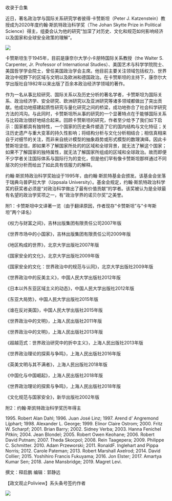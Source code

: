 

收录于合集

近日，著名政治学与国际关系研究学者彼得·卡赞斯坦（Peter J. Katzenstein）教授成为2020年度约翰·斯凯特政治科学奖（The Johan
Skytte Prize in Political
Science）得主，组委会认为他的研究“加深了对历史、文化和规范如何影响经济以及国家和全球安全政策的理解”。

  

![](/images/305/2.png)

  

  
  

  

卡赞斯坦生于1945年，目前是康奈尔大学小卡朋特国际关系教授（the Walter S. Carpenter, Jr. Professor of
International
Studies）、美国艺术与科学学院院士、美国哲学学会院士，曾任美国政治学会主席。他目前主要关注领域包括权力、世界政治中视野下的区域与文明以及欧洲和德国政治。在卡赞斯坦的主持下，康奈尔大学出版社自1982年以来出版了百余本政治经济学领域的著作。

  

作为一名从事比较研究、国际关系以及历史分析的著名学者，卡赞斯坦为国际关系、政治经济学、安全研究、欧洲研究以及亚洲研究等诸多领域都做出了突出贡献。他成功地搭建起质性研究与量化研究之间的桥梁，成功地弥合了社会科学研究方法的鸿沟。与此同时，卡赞斯坦所从事的研究的一个显著特点在于能够国际关系与比较政治很好地结合起来。回顾卡赞斯坦的研究，作者至少给予了我们如下启示：国家都具有独特性，一个国家的历史条件塑造了它的国内结构与文化特征；关注历史遗产与重大变革的持久性影响；将结构分析与文化分析相结合；相信真相来自于对细节的关注，而非来自统计模型的抽象趋势或形式模型的数理演绎。因此卡赞斯坦坚信，即如果不了解国家所处的的区域和全球背景，就无法了解这个国家；如果不了解国家的独特属性，就无法了解国家所组成的区域和全球政治。故而即便不少学者关注国际体系与国际行为的变化，但是他们罕有像卡赞斯坦那样通过不同层次的分析而给出了如此具有信服力的解释。

  

约翰·斯凯特政治科学奖始设于1995年，由约翰·斯凯特基金会颁发。该基金会坐落于瑞典乌普萨拉大学（Uppsala
University）。基金会规定，约翰·斯凯特政治科学奖的获奖者必须是“对政治科学做出了最有价值贡献”的学者。该奖被认为是全球最有名望的政治学奖项之一，有“政治学界的诺贝尔奖”之美誉。

  

  
  

  

附1：卡赞斯坦中文译著一览（由于翻译原因，作者现存“卡赞斯坦”与“卡岑斯坦”两个译名）  

《权力与财富之间》，吉林出版集团有限责任公司2007年版  

《世界市场中的小国家》，吉林出版集团有限责任公司2009年版

《地区构成的世界》，北京大学出版社2007年版

《国家安全的文化》，北京大学出版社2009年版

《国家安全的文化：世界政治中的规范与认同》，北京大学出版社2009年版

《世界政治中的反美主义》，中国人民大学出版社2012年版

《日本以外东亚区域主义的动态》，中国人民大学出版社2012年版

《东亚大局势》，中国人民大学出版社2015年版

《谁在反对美国》，中国人民大学出版社2015年版

《世界政治中的文明》，上海人民出版社2011年版

《世界政治中的文明》，上海人民出版社2013年版

《超越范式：世界政治研究中的折中主义》，上海人民出版社2013年版

《世界政治理论的探索与争鸣》，上海人民出版社2016年版

《英美文明与其不满者》，上海人民出版社2018年版

《中国化与中国崛起》，上海人民出版社2018年版

《世界政治理论的探索与争鸣》，上海人民出版社2018年版

《文化规范与国家安全》，新华出版社2002年版

  

  
  

  

附2：约翰·斯凯特政治科学奖历年得主

  

1995\. Robert Alan Dahl; 1996. Juan José Linz; 1997. Arend d’ Angremond
Lijphart; 1998. Alexander L. George; 1999. Elinor Claire Ostrom; 2000. Fritz
W. Scharpf; 2001. Brian Barry; 2002. Sidney Verba; 2003. Hanna Fenichel
Pitkin; 2004. Jean Blondel; 2005. Robert Owen Keohane; 2006. Robert David
Putnam; 2007. Theda Skocpol; 2008. Rein Taagepera; 2009. Philippe C.
Schmitter. 2010. Adam Przeworski; 2011. RonaldF. Inglehart and Pippa Norris;
2012. Carole Pateman; 2013. Robert Marshall Axelrod; 2014. David Collier;
2015. Yoshihiro Francis Fukuyama; 2016. Jon Elster; 2017. Amartya Kumar Sen;
2018. Jane Mansbridge; 2019. Magret Levi.

  

撰文：释启鹏 编辑：郭静远

【政文观止Poliview】系头条号签约作者

  

![](/images/305/3.jpeg)

  

